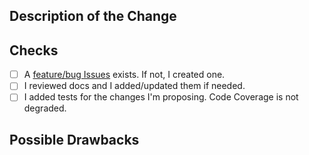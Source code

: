 <!--

Please, be sure to read the Contributing guidelines before open an Pull Request: https://github.com/LucaPipolo/resume/blob/master/CONTRIBUTING.md

---

Have you read the project Code of Conduct? By opening a Pull Request, you are expected to comply with it, including treating everyone with respect: https://github.com/LucaPipolo/resume/blob/master/CODE_OF_CONDUCT

-->

## Description of the Change

<!--
We must be able to understand the design of your change from this description. If we can't get a good idea of what the code will be doing from the description here, the pull request may be closed at the maintainers' discretion.
-->

## Checks

<!-- Please ensure the following actions were performed -->

- [ ] A [feature/bug Issues](https://github.com/LucaPipolo/resume/issues) exists. If not, I created one.
- [ ] I reviewed docs and I added/updated them if needed.
- [ ] I added tests for the changes I'm proposing. Code Coverage is not degraded.

## Possible Drawbacks

<!-- What are the possible side-effects or negative impacts of the code change? -->

